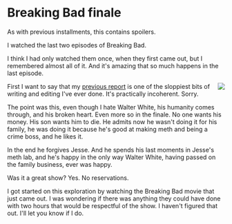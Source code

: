 # Breaking Bad finale
As with previous installments, this contains spoilers. 

I watched the last two episodes of Breaking Bad. 

I think I had only watched them once, when they first came out, but I remembered almost all of it. And it's amazing that so much happens in the last episode.

<img src="http://scripting.com/images/2019/10/19/mrWhite.png" border="0" align="right">First I want to say that my <a href="http://scripting.com/2019/10/18/171521.html">previous report</a> is one of the sloppiest bits of writing and editing I've ever done. It's practically incoherent. Sorry.

The point was this, even though I hate Walter White, his humanity comes through, and his broken heart. Even more so in the finale. No one wants his money. His son wants him to die. He admits now he wasn't doing it for his family, he was doing it because he's good at making meth and being a crime boss, and he likes it. 

In the end he forgives Jesse. And he spends his last moments in Jesse's meth lab, and he's happy in the only way Walter White, having passed on the family business, ever was happy. 

Was it a great show? Yes. No reservations.

I got started on this exploration by watching the Breaking Bad movie that just came out. I was wondering if there was anything they could have done with two hours that would be respectful of the show. I haven't figured that out. I'll let you know if I do.

